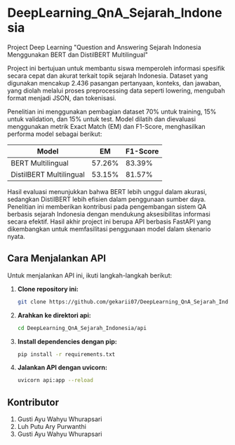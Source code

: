 # DeepLearning_QnA_Sejarah_Indonesia
Project Deep Learning "Question and Answering Sejarah Indonesia Menggunakan BERT dan DistilBERT Multilingual"

Project ini bertujuan untuk membantu siswa memperoleh informasi spesifik secara cepat dan akurat terkait topik sejarah Indonesia. Dataset yang digunakan mencakup 2.436 pasangan pertanyaan, konteks, dan jawaban, yang diolah melalui proses preprocessing data seperti lowering, mengubah format menjadi JSON, dan tokenisasi.

Penelitian ini menggunakan pembagian dataset 70% untuk training, 15% untuk validation, dan 15% untuk test. Model dilatih dan dievaluasi menggunakan metrik Exact Match (EM) dan F1-Score, menghasilkan performa model sebagai berikut:

| Model                   | EM     | F1-Score |
|-------------------------|--------|----------|
| BERT Multilingual        | 57.26% | 83.39%   |
| DistilBERT Multilingual  | 53.15% | 81.57%   |

Hasil evaluasi menunjukkan bahwa BERT lebih unggul dalam akurasi, sedangkan DistilBERT lebih efisien dalam penggunaan sumber daya. Penelitian ini memberikan kontribusi pada pengembangan sistem QA berbasis sejarah Indonesia dengan mendukung aksesibilitas informasi secara efektif. Hasil akhir project ini berupa API berbasis FastAPI yang dikembangkan untuk memfasilitasi penggunaan model dalam skenario nyata.

## Cara Menjalankan API

Untuk menjalankan API ini, ikuti langkah-langkah berikut:

1. **Clone repository ini:**
   ```bash
   git clone https://github.com/gekarii07/DeepLearning_QnA_Sejarah_Indonesia
2. **Arahkan ke direktori api:**
   ```bash
   cd DeepLearning_QnA_Sejarah_Indonesia/api
3. **Install dependencies dengan pip:**
   ```bash
   pip install -r requirements.txt
4. **Jalankan API dengan uvicorn:**
   ```bash
   uvicorn api:app --reload

## Kontributor
1. Gusti Ayu Wahyu Whurapsari
2. Luh Putu Ary Purwanthi
3. Gusti Ayu Wahyu Whurapsari 

